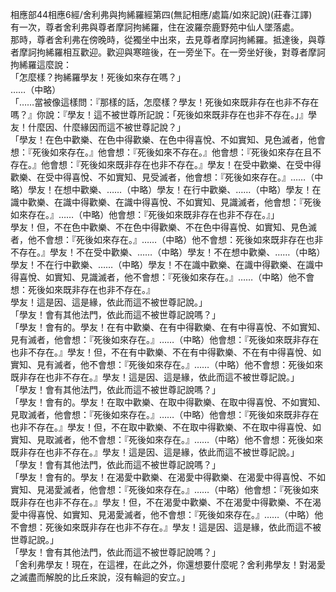相應部44相應6經/舍利弗與拘絺羅經第四(無記相應/處篇/如來記說)(莊春江譯)  
有一次，尊者舍利弗與尊者摩訶拘絺羅，住在波羅奈鹿野苑中仙人墜落處。  
那時，尊者舍利弗在傍晚時，從獨坐中出來，去見尊者摩訶拘絺羅。抵達後，與尊者摩訶拘絺羅相互歡迎。歡迎與寒暄後，在一旁坐下。在一旁坐好後，對尊者摩訶拘絺羅這麼說：  
「怎麼樣？拘絺羅學友！死後如來存在嗎？」  
……（中略）  
「……當被像這樣問：『那樣的話，怎麼樣？學友！死後如來既非存在也非不存在嗎？』你說：『學友！這不被世尊所記說：「死後如來既非存在也非不存在。」』學友！什麼因、什麼緣因而這不被世尊記說？」  
「學友！在色中歡樂、在色中得歡樂、在色中得喜悅、不如實知、見色滅者，他會想：『死後如來存在。』他會想：『死後如來不存在。』他會想：『死後如來存在且不存在。』他會想：『死後如來既非存在也非不存在。』學友！在受中歡樂、在受中得歡樂、在受中得喜悅、不如實知、見受滅者，他會想：『死後如來存在。』……（中略）學友！在想中歡樂、……（中略）學友！在行中歡樂、……（中略）學友！在識中歡樂、在識中得歡樂、在識中得喜悅、不如實知、見識滅者，他會想：『死後如來存在。』……（中略）他會想：『死後如來既非存在也非不存在。』」  
學友！但，不在色中歡樂、不在色中得歡樂、不在色中得喜悅、如實知、見色滅者，他不會想：『死後如來存在。』……（中略）他不會想：死後如來既非存在也非不存在。』學友！不在受中歡樂、……（中略）學友！不在想中歡樂、……（中略）學友！不在行中歡樂、……（中略）學友！不在識中歡樂、在識中得歡樂、在識中得喜悅、如實知、見識滅者，他不會想：『死後如來存在。』……（中略）他不會想：死後如來既非存在也非不存在。』  
學友！這是因、這是緣，依此而這不被世尊記說。」  
「學友！會有其他法門，依此而這不被世尊記說嗎？」  
「學友！會有的。學友！在有中歡樂、在有中得歡樂、在有中得喜悅、不如實知、見有滅者，他會想：『死後如來存在。』……（中略）他會想：『死後如來既非存在也非不存在。』學友！但，不在有中歡樂、不在有中得歡樂、不在有中得喜悅、如實知、見有滅者，他不會想：『死後如來存在。』……（中略）他不會想：死後如來既非存在也非不存在。』學友！這是因、這是緣，依此而這不被世尊記說。」  
「學友！會有其他法門，依此而這不被世尊記說嗎？」  
「學友！會有的。學友！在取中歡樂、在取中得歡樂、在取中得喜悅、不如實知、見取滅者，他會想：『死後如來存在。』……（中略）他會想：『死後如來既非存在也非不存在。』學友！但，不在取中歡樂、不在取中得歡樂、不在取中得喜悅、如實知、見取滅者，他不會想：『死後如來存在。』……（中略）他不會想：死後如來既非存在也非不存在。』學友！這是因、這是緣，依此而這不被世尊記說。」  
「學友！會有其他法門，依此而這不被世尊記說嗎？」  
「學友！會有的。學友！在渴愛中歡樂、在渴愛中得歡樂、在渴愛中得喜悅、不如實知、見渴愛滅者，他會想：『死後如來存在。』……（中略）他會想：『死後如來既非存在也非不存在。』學友！但，不在渴愛中歡樂、不在渴愛中得歡樂、不在渴愛中得喜悅、如實知、見渴愛滅者，他不會想：『死後如來存在。』……（中略）他不會想：死後如來既非存在也非不存在。』學友！這是因、這是緣，依此而這不被世尊記說。」  
「學友！會有其他法門，依此而這不被世尊記說嗎？」  
「舍利弗學友！現在，在這裡，在此之外，你還想要什麼呢？舍利弗學友！對渴愛之滅盡而解脫的比丘來說，沒有輪迴的安立。」  
  
  
